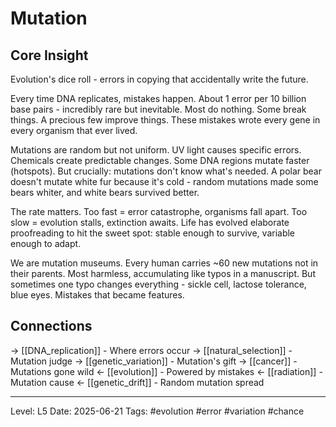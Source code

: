 # Mutation

## Core Insight
Evolution's dice roll - errors in copying that accidentally write the future.

Every time DNA replicates, mistakes happen. About 1 error per 10 billion base pairs - incredibly rare but inevitable. Most do nothing. Some break things. A precious few improve things. These mistakes wrote every gene in every organism that ever lived.

Mutations are random but not uniform. UV light causes specific errors. Chemicals create predictable changes. Some DNA regions mutate faster (hotspots). But crucially: mutations don't know what's needed. A polar bear doesn't mutate white fur because it's cold - random mutations made some bears whiter, and white bears survived better.

The rate matters. Too fast = error catastrophe, organisms fall apart. Too slow = evolution stalls, extinction awaits. Life has evolved elaborate proofreading to hit the sweet spot: stable enough to survive, variable enough to adapt.

We are mutation museums. Every human carries ~60 new mutations not in their parents. Most harmless, accumulating like typos in a manuscript. But sometimes one typo changes everything - sickle cell, lactose tolerance, blue eyes. Mistakes that became features.

## Connections
→ [[DNA_replication]] - Where errors occur
→ [[natural_selection]] - Mutation judge
→ [[genetic_variation]] - Mutation's gift
→ [[cancer]] - Mutations gone wild
← [[evolution]] - Powered by mistakes
← [[radiation]] - Mutation cause
← [[genetic_drift]] - Random mutation spread

---
Level: L5
Date: 2025-06-21
Tags: #evolution #error #variation #chance